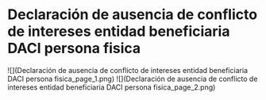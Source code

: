 # Declaración de ausencia de conflicto de intereses entidad beneficiaria DACI persona fisica
![](Declaración de ausencia de conflicto de intereses entidad beneficiaria DACI persona fisica_page_1.png)
![](Declaración de ausencia de conflicto de intereses entidad beneficiaria DACI persona fisica_page_2.png)

